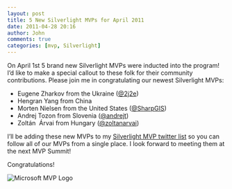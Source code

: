```yaml
---
layout: post
title: 5 New Silverlight MVPs for April 2011
date: 2011-04-28 20:16
author: John
comments: true
categories: [mvp, Silverlight]
---
```

<p>On April 1st 5 brand new Silverlight MVPs were inducted into the program! I’d like to make a special callout to these folk for their community contributions. Please join me in congratulating our newest Silverlight MVPs: <ul> <li>Eugene Zharkov from the Ukraine (<a href="http://twitter.com/2j2e">@2j2e</a>) <li>Hengran Yang from China <li>Morten Nielsen from the United States (<a href="http://twitter.com/#!/SharpGIS">@SharpGIS</a>) <li>Andrej Tozon from Slovenia (<a href="https://twitter.com/andrejt">@andrejt</a>) <li>Zoltán&nbsp; Árvai from Hungary (<a href="http://twitter.com/#!/zoltanarvai">@zoltanarvai</a>)</li></ul> <p>I’ll be adding these new MVPs to my <a href="http://twitter.com/John_Papa/silverlightmvp">Silverlight MVP twitter list</a> so you can follow all of our MVPs from a single place. I look forward to meeting them at the next MVP Summit! <p>Congratulations! <p><img title="Microsoft MVP Logo" alt="Microsoft MVP Logo" src="http://storage.timheuer.com/mvp-h-small.png">

